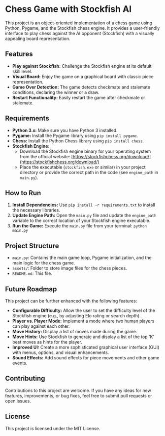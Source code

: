# Chess Game with Stockfish AI

This project is an object-oriented implementation of a chess game using Python, Pygame, and the Stockfish chess engine. It provides a user-friendly interface to play chess against the AI opponent (Stockfish) with a visually appealing board representation.

## Features

- **Play against Stockfish:** Challenge the Stockfish engine at its default skill level. 
- **Visual Board:** Enjoy the game on a graphical board with classic piece representation.
- **Game Over Detection:** The game detects checkmate and stalemate conditions, declaring the winner or a draw.
- **Restart Functionality:** Easily restart the game after checkmate or stalemate.

## Requirements

- **Python 3.x:** Make sure you have Python 3 installed.
- **Pygame:** Install the Pygame library using `pip install pygame`.
- **Chess:** Install the Python Chess library using `pip install chess`.
- **Stockfish Engine:** 
    - Download the Stockfish engine binary for your operating system from the official website: [https://stockfishchess.org/download/](https://stockfishchess.org/download/)
    - Place the executable (`stockfish.exe` or similar) in your project directory or provide the correct path in the code (see `engine_path` in `main.py`).

## How to Run

1. **Install Dependencies:** Use `pip install -r requirements.txt` to install the necessary libraries.
2. **Update Engine Path:** Open the `main.py` file and update the `engine_path` variable to the correct location of your Stockfish engine executable. 
3. **Run the Game:** Execute the `main.py` file from your terminal: `python main.py`

## Project Structure

- `main.py`: Contains the main game loop, Pygame initialization, and the main logic for the chess game.
- `assets/`: Folder to store image files for the chess pieces.
- `README.md`: This file.

## Future Roadmap

This project can be further enhanced with the following features:

- **Configurable Difficulty:** Allow the user to set the difficulty level of the Stockfish engine (e.g., by adjusting Elo rating or search depth).
- **Player vs. Player Mode:** Implement a mode where two human players can play against each other.
- **Move History:** Display a list of moves made during the game.
- **Move Hints:** Use Stockfish to generate and display a list of the top 'K' best moves as hints for the player.
- **Improved UI:** Create a more sophisticated graphical user interface (GUI) with menus, options, and visual enhancements.
- **Sound Effects:** Add sound effects for piece movements and other game events.

## Contributing

Contributions to this project are welcome. If you have any ideas for new features, improvements, or bug fixes, feel free to submit pull requests or open issues.

## License

This project is licensed under the MIT License.
